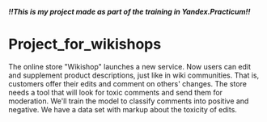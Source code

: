 ***!!This is my project made as part of the training in Yandex.Practicum!!***

# Project_for_wikishops

The online store "Wikishop" launches a new service. Now users can edit and supplement product descriptions, just like in wiki communities. That is, customers offer their edits and comment on others' changes. The store needs a tool that will look for toxic comments and send them for moderation.
We'll train the model to classify comments into positive and negative. We have a data set with markup about the toxicity of edits.


